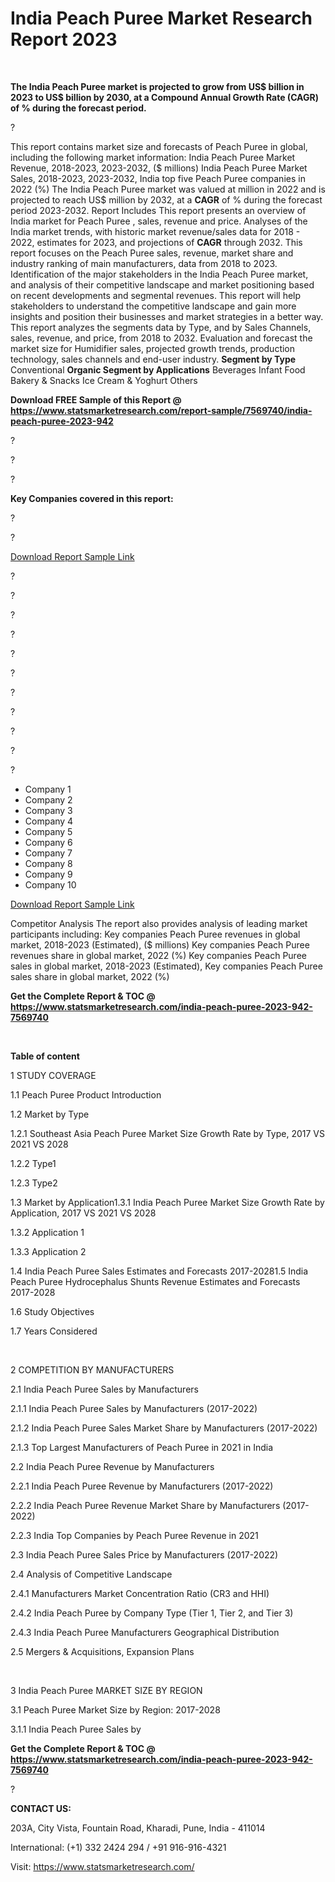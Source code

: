 <h1>India Peach Puree Market Research Report 2023</h1><br/><p><strong>The India Peach Puree market is projected to grow from US$ billion in 2023 to US$ billion by 2030, at a Compound Annual Growth Rate (<strong>CAGR</strong>) of % during the forecast period. </strong></p>
 
 
 
 <p>? </p>
 
 
 
 <p>This report contains market size and forecasts of Peach Puree in global, including the following market information: India Peach Puree Market Revenue, 2018-2023, 2023-2032, ($ millions) India Peach Puree Market Sales, 2018-2023, 2023-2032, India top five Peach Puree companies in 2022 (%) The India Peach Puree market was valued at million in 2022 and is projected to reach US$ million by 2032, at a <strong>CAGR</strong> of % during the forecast period 2023-2032. Report Includes This report presents an overview of India market for Peach Puree , sales, revenue and price. Analyses of the India market trends, with historic market revenue/sales data for 2018 - 2022, estimates for 2023, and projections of <strong>CAGR</strong> through 2032. This report focuses on the Peach Puree sales, revenue, market share and industry ranking of main manufacturers, data from 2018 to 2023. Identification of the major stakeholders in the India Peach Puree market, and analysis of their competitive landscape and market positioning based on recent developments and segmental revenues. This report will help stakeholders to understand the competitive landscape and gain more insights and position their businesses and market strategies in a better way. This report analyzes the segments data by Type, and by Sales Channels, sales, revenue, and price, from 2018 to 2032. Evaluation and forecast the market size for Humidifier sales, projected growth trends, production technology, sales channels and end-user industry. <strong>Segment by Type</strong> Conventional <strong>Organic Segment <strong><strong>by Applications</strong></strong></strong> Beverages Infant Food Bakery & Snacks Ice Cream & Yoghurt Others</p>
 
 
 
 <div><b>Download FREE Sample of this Report @ <a href="https://www.statsmarketresearch.com/download-free-sample/7569740/india-peach-puree-2023-942">https://www.statsmarketresearch.com/report-sample/7569740/india-peach-puree-2023-942</a></b></div>
 
 
 
 <p>? </p>
 
 
 
 <p>? </p>
 
 
 
 <p>? </p>
 
 
 
 <p><strong>Key Companies covered in this report:</strong></p>
 
 
 
 <p>? </p>
 
 
 
 <p>? </p>
 
 
 
 <p><a href="https://www.statsmarketresearch.com/download-free-sample/7569740/india-peach-puree-2023-942">Download Report Sample Link</a></p>
 
 
 
 <p>? </p>
 
 
 
 <p>? </p>
 
 
 
 <p>? </p>
 
 
 
 <p>? </p>
 
 
 
 <p>? </p>
 
 
 
 <p>? </p>
 
 
 
 <p>? </p>
 
 
 
 <p>? </p>
 
 
 
 <p>? </p>
 
 
 
 <p>? </p>
 
 
 
 <p>? </p>
 
 
 
 <ul>
 
 <li>Company 1</li>
 
 <li>Company 2</li>
 
 <li>Company 3</li>
 
 <li>Company 4</li>
 
 <li>Company 5</li>
 
 <li>Company 6</li>
 
 <li>Company 7</li>
 
 <li>Company 8</li>
 
 <li>Company 9</li>
 
 <li>Company 10</li>
 
 </ul>
 
 
 
 <p><a href="https://www.statsmarketresearch.com/download-free-sample/7569740/india-peach-puree-2023-942">Download Report Sample Link</a></p>
 
 
 
 <p>Competitor Analysis The report also provides analysis of leading market participants including: Key companies Peach Puree revenues in global market, 2018-2023 (Estimated), ($ millions) Key companies Peach Puree revenues share in global market, 2022 (%) Key companies Peach Puree sales in global market, 2018-2023 (Estimated), Key companies Peach Puree sales share in global market, 2022 (%)</p>
 
 
 
 <div><b>Get the Complete Report & TOC @ <a href="https://www.statsmarketresearch.com/india-peach-puree-2023-942-7569740">https://www.statsmarketresearch.com/india-peach-puree-2023-942-7569740</a></b></div>
 
 
 
 <p><br />
 
 <b>Table of content</b></p>
 
 
 
 <p>1 STUDY COVERAGE<br />
 
 1.1 Peach Puree Product Introduction<br />
 
 1.2 Market by Type<br />
 
 1.2.1 Southeast Asia Peach Puree Market Size Growth Rate by Type, 2017 VS 2021 VS 2028<br />
 
 1.2.2 Type1<br />
 
 1.2.3 Type2<br />
 
 1.3 Market by Application1.3.1 India Peach Puree Market Size Growth Rate by Application, 2017 VS 2021 VS 2028<br />
 
 1.3.2 Application 1<br />
 
 1.3.3 Application 2<br />
 
 1.4 India Peach Puree Sales Estimates and Forecasts 2017-20281.5 India Peach Puree Hydrocephalus Shunts Revenue Estimates and Forecasts 2017-2028<br />
 
 1.6 Study Objectives<br />
 
 1.7 Years Considered<br />
 
 <br />
 
 2 COMPETITION BY MANUFACTURERS<br />
 
 2.1 India Peach Puree Sales by Manufacturers<br />
 
 2.1.1 India Peach Puree Sales by Manufacturers (2017-2022)<br />
 
 2.1.2 India Peach Puree Sales Market Share by Manufacturers (2017-2022)<br />
 
 2.1.3 Top Largest Manufacturers of Peach Puree in 2021 in India<br />
 
 2.2 India Peach Puree Revenue by Manufacturers<br />
 
 2.2.1 India Peach Puree Revenue by Manufacturers (2017-2022)<br />
 
 2.2.2 India Peach Puree Revenue Market Share by Manufacturers (2017-2022)<br />
 
 2.2.3 India Top Companies by Peach Puree Revenue in 2021<br />
 
 2.3 India Peach Puree Sales Price by Manufacturers (2017-2022)<br />
 
 2.4 Analysis of Competitive Landscape<br />
 
 2.4.1 Manufacturers Market Concentration Ratio (CR3 and HHI)<br />
 
 2.4.2 India Peach Puree by Company Type (Tier 1, Tier 2, and Tier 3)<br />
 
 2.4.3 India Peach Puree Manufacturers Geographical Distribution<br />
 
 2.5 Mergers & Acquisitions, Expansion Plans<br />
 
 <br />
 
 3 India Peach Puree MARKET SIZE BY REGION<br />
 
 3.1 Peach Puree Market Size by Region: 2017-2028<br />
 
 3.1.1 India Peach Puree Sales by</p>
 
 
 
 <div><b>Get the Complete Report & TOC @ <a href="https://www.statsmarketresearch.com/india-peach-puree-2023-942-7569740">https://www.statsmarketresearch.com/india-peach-puree-2023-942-7569740</a></b></div>
 
 
 
 <p>? </p>
 
 
 
 <p><b>CONTACT US:</b><br />
 
 203A, City Vista, Fountain Road, Kharadi, Pune, India - 411014<br />
 
 International: (+1) 332 2424 294 / +91 916-916-4321<br />
 
 Visit: <a href="https://www.statsmarketresearch.com/">https://www.statsmarketresearch.com/</a></p>